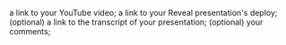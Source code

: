 a link to your YouTube video;
a link to your Reveal presentation's deploy;
(optional) a link to the transcript of your presentation;
(optional) your comments;
